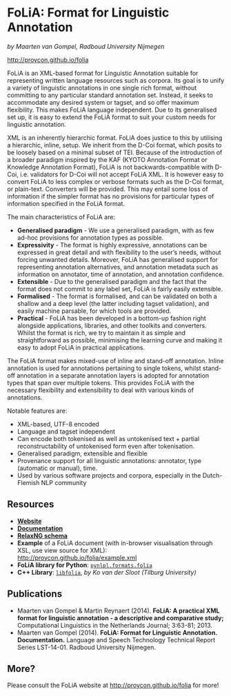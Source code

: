 FoLiA: Format for Linguistic Annotation
=========================================

*by Maarten van Gompel, Radboud University Nijmegen*

http://proycon.github.io/folia

FoLiA is an XML-based format for Linguistic Annotation suitable for
representing written language resources such as corpora. Its goal is to unify a
variety of linguistic annotations in one single rich format, without committing
to any particular standard annotation set. Instead, it seeks to accommodate any
desired system or tagset, and so offer maximum flexibility. This makes FoLiA
language independent. Due to its generalised set up, it is easy to extend the
FoLiA format to suit your custom needs for linguistic annotation.

XML is an inherently hierarchic format. FoLiA does justice to this by utilising
a hierarchic, inline, setup. We inherit from the D-Coi format, which posits to
be loosely based on a minimal subset of TEI. Because of the introduction of a
broader paradigm inspired by the KAF (KYOTO Annotation Format or Knowledge
Annotation Format), FoLiA is not backwards-compatible with D-Coi, i.e.
validators for D-Coi will not accept FoLiA XML. It is however easy to convert
FoLiA to less complex or verbose formats such as the D-Coi format, or
plain-text. Converters will be provided. This may entail some loss of
information if the simpler format has no provisions for particular types of
information specified in the FoLiA format.

The main characteristics of FoLiA are:

 * **Generalised paradigm** - We use a generalised paradigm, with as few ad-hoc provisions for annotation types as possible.
 * **Expressivity** - The format is highly expressive, annotations can be expressed in great detail and with flexibility to the user’s needs, without forcing unwanted details. Moreover, FoLiA has generalised support for representing annotation alternatives, and annotation metadata such as information on annotator, time of annotation, and annotation confidence.
 * **Extensible** - Due to the generalised paradigm and the fact that the format does not commit to any label set, FoLiA is fairly easily extensible.
 * **Formalised** - The format is formalised, and can be validated on both a shallow and a deep level (the latter including tagset validation), and easily machine parsable, for which tools are provided.
 * **Practical** - FoLiA has been developed in a bottom-up fashion right alongside applications, libraries, and other toolkits and converters. Whilst the format is rich, we try to maintain it as simple and straightforward as possible, minimising the learning curve and making it easy to adopt FoLiA in practical applications.

The FoLiA format makes mixed-use of inline and stand-off annotation. Inline annotation is used for annotations pertaining to single tokens, whilst stand-off annotation in a separate annotation layers is adopted for annotation types that span over multiple tokens. This provides FoLiA with the necessary flexibility and extensibility to deal with various kinds of annotations.

Notable features are:

 * XML-based, UTF-8 encoded
 * Language and tagset independent
 * Can encode both tokenised as well as untokenised text + partial reconstructability of untokenised form even after tokenisation.
 * Generalised paradigm, extensible and flexible
 * Provenance support for all linguistic annotations: annotator, type (automatic or manual), time.
 * Used by various software projects and corpora, especially in the Dutch-Flemish NLP community

Resources
----------

 * [**Website**](http://proycon.github.io/folia)
 * [**Documentation**](http://github.com/proycon/folia/blob/master/docs/folia.pdf?raw=true)
 * [**RelaxNG schema**](http://github.com/proycon/folia/blob/master/schemas/folia.rng)
 * **Example** of a FoLiA document (with in-browser visualisation through XSL, use view source for XML): http://proycon.github.io/folia/example.xml
 * **FoLiA library for Python**: [``pynlpl.formats.folia``](http://github.com/proycon/pynlpl/blob/master/formats/folia.py)
 * **C++ Library**: [``libfolia``](http://ilk.uvt.nl/folia/download-libfolia.php), *by Ko van der Sloot (Tilburg University)*

Publications
-------------

* Maarten van Gompel & Martin Reynaert (2014). **FoLiA: A practical XML format for linguistic annotation - a descriptive and comparative study;** Computational Linguistics in the Netherlands Journal; 3:63-81; 2013.
* Maarten van Gompel (2014). **FoLiA: Format for Linguistic Annotation. Documentation.** Language and Speech Technology Technical Report Series LST-14-01. Radboud University Nijmegen.

More?
----------

Please consult the FoLiA website at http://proycon.github.io/folia for more!
